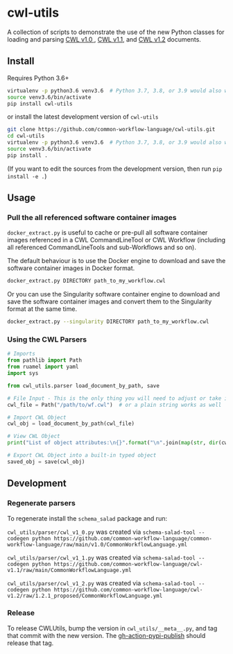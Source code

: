 # cwl-utils

A collection of scripts to demonstrate the use of the new Python classes for
loading and parsing [CWL v1.0 ](https://github.com/common-workflow-language/cwl-utils/blob/main/cwl_utils/parser/v1_0.py),
 [CWL v1.1](https://github.com/common-workflow-language/cwl-utils/blob/main/cwl_utils/parser/v1_1.py),
and [CWL v1.2](https://github.com/common-workflow-language/cwl-utils/blob/main/cwl_utils/parser/v1_2.py)
documents.

## Install

Requires Python 3.6+

``` bash
virtualenv -p python3.6 venv3.6  # Python 3.7, 3.8, or 3.9 would also work
source venv3.6/bin/activate
pip install cwl-utils
```
or install the latest development version of `cwl-utils`

``` bash
git clone https://github.com/common-workflow-language/cwl-utils.git
cd cwl-utils
virtualenv -p python3.6 venv3.6  # Python 3.7, 3.8, or 3.9 would also work
source venv3.6/bin/activate
pip install .
```
(If you want to edit the sources from the development version, then run
`pip install -e .`)

## Usage

### Pull the all referenced software container images

`docker_extract.py` is useful to cache or pre-pull all software container images
referenced in a CWL CommandLineTool or CWL Workflow (including all referenced
CommandLineTools and sub-Workflows and so on).

The default behaviour is to use the Docker engine to download and save the software
container images in Docker format.

```bash
docker_extract.py DIRECTORY path_to_my_workflow.cwl
```

Or you can use the Singularity software container engine to download and save the
software container images and convert them to the Singularity format at the same
time.

```bash
docker_extract.py --singularity DIRECTORY path_to_my_workflow.cwl
```

### Using the CWL Parsers

```python
# Imports
from pathlib import Path
from ruamel import yaml
import sys

from cwl_utils.parser load_document_by_path, save

# File Input - This is the only thing you will need to adjust or take in as an input to your function:
cwl_file = Path("/path/to/wf.cwl")  # or a plain string works as well

# Import CWL Object
cwl_obj = load_document_by_path(cwl_file)

# View CWL Object
print("List of object attributes:\n{}".format("\n".join(map(str, dir(cwl_obj)))))

# Export CWL Object into a built-in typed object
saved_obj = save(cwl_obj)
```

## Development

### Regenerate parsers

To regenerate install the `schema_salad` package and run:

`cwl_utils/parser/cwl_v1_0.py` was created via
`schema-salad-tool --codegen python https://github.com/common-workflow-language/common-workflow-language/raw/main/v1.0/CommonWorkflowLanguage.yml`

`cwl_utils/parser/cwl_v1_1.py` was created via
`schema-salad-tool --codegen python https://github.com/common-workflow-language/cwl-v1.1/raw/main/CommonWorkflowLanguage.yml`

`cwl_utils/parser/cwl_v1_2.py` was created via
`schema-salad-tool --codegen python https://github.com/common-workflow-language/cwl-v1.2/raw/1.2.1_proposed/CommonWorkflowLanguage.yml`


### Release

To release CWLUtils, bump the version in `cwl_utils/__meta__.py`, and tag that
commit with the new version. The [gh-action-pypi-publish](https://github.com/pypa/gh-action-pypi-publish)
should release that tag.
